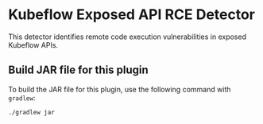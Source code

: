 # Kubeflow Exposed API RCE Detector

This detector identifies remote code execution vulnerabilities in exposed Kubeflow APIs.

## Build JAR file for this plugin

To build the JAR file for this plugin, use the following command with `gradlew`:

```shell
./gradlew jar